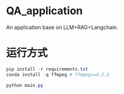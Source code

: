 # QA_application
An application base on LLM+RAG+Langchain.
# 运行方式

```powershell
pip install -r requirements.txt
conda install -q ffmpeg # ffmpeg==4.2.2
```

```powershell
python main.py
```

